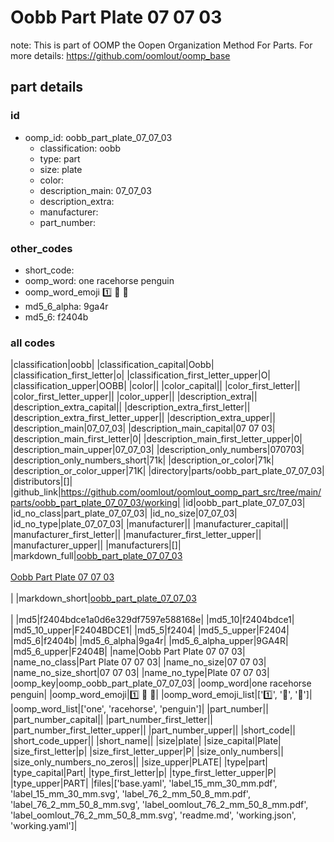 # Oobb Part Plate 07 07 03  

note: This is part of OOMP the Oopen Organization Method For Parts. For more details: https://github.com/oomlout/oomp_base

##  part details





### id
* oomp_id: oobb_part_plate_07_07_03
  * classification: oobb
  * type: part
  * size: plate
  * color: 
  * description_main: 07_07_03
  * description_extra: 
  * manufacturer: 
  * part_number: 

### other_codes
* short_code: 
* oomp_word: one racehorse penguin
* oomp_word_emoji :one: :racehorse: :penguin:
* md5_6_alpha: 9ga4r
* md5_6: f2404b

### all codes 
|classification|oobb|
|classification_capital|Oobb|
|classification_first_letter|o|
|classification_first_letter_upper|O|
|classification_upper|OOBB|
|color||
|color_capital||
|color_first_letter||
|color_first_letter_upper||
|color_upper||
|description_extra||
|description_extra_capital||
|description_extra_first_letter||
|description_extra_first_letter_upper||
|description_extra_upper||
|description_main|07_07_03|
|description_main_capital|07 07 03|
|description_main_first_letter|0|
|description_main_first_letter_upper|0|
|description_main_upper|07_07_03|
|description_only_numbers|070703|
|description_only_numbers_short|71k|
|description_or_color|71k|
|description_or_color_upper|71K|
|directory|parts/oobb_part_plate_07_07_03|
|distributors|[]|
|github_link|https://github.com/oomlout/oomlout_oomp_part_src/tree/main/parts/oobb_part_plate_07_07_03/working|
|id|oobb_part_plate_07_07_03|
|id_no_class|part_plate_07_07_03|
|id_no_size|07_07_03|
|id_no_type|plate_07_07_03|
|manufacturer||
|manufacturer_capital||
|manufacturer_first_letter||
|manufacturer_first_letter_upper||
|manufacturer_upper||
|manufacturers|[]|
|markdown_full|[oobb_part_plate_07_07_03](https://github.com/oomlout/oomlout_oomp_part_src/tree/main/parts/oobb_part_plate_07_07_03/working)<br>[](https://github.com/oomlout/oomlout_oomp_part_src/tree/main/parts/oobb_part_plate_07_07_03/working)<br>[Oobb Part Plate 07 07 03](https://github.com/oomlout/oomlout_oomp_part_src/tree/main/parts/oobb_part_plate_07_07_03/working)<br><br>|
|markdown_short|[oobb_part_plate_07_07_03](https://github.com/oomlout/oomlout_oomp_part_src/tree/main/parts/oobb_part_plate_07_07_03/working)<br><br>|
|md5|f2404bdce1a0d6e329df7597e588168e|
|md5_10|f2404bdce1|
|md5_10_upper|F2404BDCE1|
|md5_5|f2404|
|md5_5_upper|F2404|
|md5_6|f2404b|
|md5_6_alpha|9ga4r|
|md5_6_alpha_upper|9GA4R|
|md5_6_upper|F2404B|
|name|Oobb Part Plate 07 07 03|
|name_no_class|Part Plate 07 07 03|
|name_no_size|07 07 03|
|name_no_size_short|07 07 03|
|name_no_type|Plate 07 07 03|
|oomp_key|oomp_oobb_part_plate_07_07_03|
|oomp_word|one racehorse penguin|
|oomp_word_emoji|:one: :racehorse: :penguin:|
|oomp_word_emoji_list|[':one:', ':racehorse:', ':penguin:']|
|oomp_word_list|['one', 'racehorse', 'penguin']|
|part_number||
|part_number_capital||
|part_number_first_letter||
|part_number_first_letter_upper||
|part_number_upper||
|short_code||
|short_code_upper||
|short_name||
|size|plate|
|size_capital|Plate|
|size_first_letter|p|
|size_first_letter_upper|P|
|size_only_numbers||
|size_only_numbers_no_zeros||
|size_upper|PLATE|
|type|part|
|type_capital|Part|
|type_first_letter|p|
|type_first_letter_upper|P|
|type_upper|PART|
|files|['base.yaml', 'label_15_mm_30_mm.pdf', 'label_15_mm_30_mm.svg', 'label_76_2_mm_50_8_mm.pdf', 'label_76_2_mm_50_8_mm.svg', 'label_oomlout_76_2_mm_50_8_mm.pdf', 'label_oomlout_76_2_mm_50_8_mm.svg', 'readme.md', 'working.json', 'working.yaml']|
